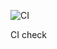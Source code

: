 ![CI](https://img.shields.io/github/actions/workflow/status/DarkEnough/resume-ranker/ci.yml?branch=main&label=CI)

CI check
